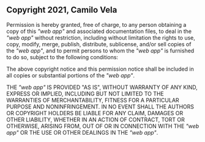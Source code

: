 ## Copyright 2021, Camilo Vela

Permission is hereby granted, free of charge, to any person obtaining a copy of this _"web app"_ and associated documentation files, to deal in the _"web app"_ without restriction, including without limitation the rights to use, copy, modify, merge, publish, distribute, sublicense, and/or sell copies of the _"web app"_, and to permit persons to whom the _"web app"_ is furnished to do so, subject to the following conditions:

The above copyright notice and this permission notice shall be included in all copies or substantial portions of the _"web app"_.

THE _"web app"_ IS PROVIDED "AS IS", WITHOUT WARRANTY OF ANY KIND, EXPRESS OR IMPLIED, INCLUDING BUT NOT LIMITED TO THE WARRANTIES OF MERCHANTABILITY, FITNESS FOR A PARTICULAR PURPOSE AND NONINFRINGEMENT. IN NO EVENT SHALL THE AUTHORS OR COPYRIGHT HOLDERS BE LIABLE FOR ANY CLAIM, DAMAGES OR OTHER LIABILITY, WHETHER IN AN ACTION OF CONTRACT, TORT OR OTHERWISE, ARISING FROM, OUT OF OR IN CONNECTION WITH THE _"web app"_ OR THE USE OR OTHER DEALINGS IN THE _"web app"_.